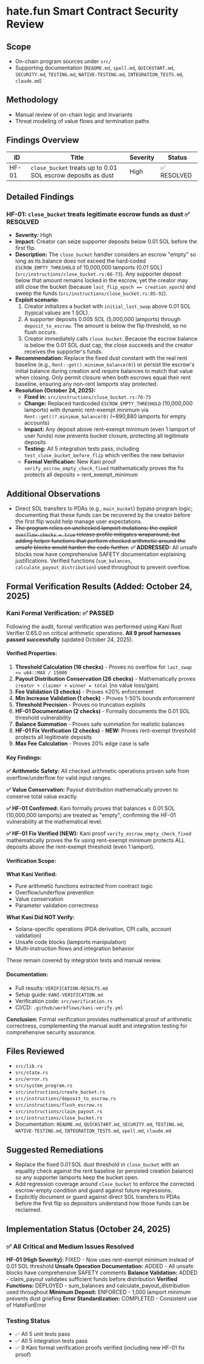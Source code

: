 # hate.fun Smart Contract Security Review

## Scope
- On-chain program sources under `src/`
- Supporting documentation (`README.md`, `spell.md`, `QUICKSTART.md`, `SECURITY.md`, `TESTING.md`, `NATIVE-TESTING.md`, `INTEGRATION_TESTS.md`, `claude.md`)

## Methodology
- Manual review of on-chain logic and invariants
- Threat modeling of value flows and termination paths

## Findings Overview

| ID | Title | Severity | Status |
|----|-------|----------|--------|
| HF-01 | `close_bucket` treats up to 0.01 SOL escrow deposits as dust | High | ✅ RESOLVED |

## Detailed Findings

### HF-01: `close_bucket` treats legitimate escrow funds as dust ✅ RESOLVED
- **Severity:** High
- **Impact:** Creator can seize supporter deposits below 0.01 SOL before the first flip.
- **Description:** The `close_bucket` handler considers an escrow "empty" so long as its balance does not exceed the hard-coded `ESCROW_EMPTY_THRESHOLD` of 10,000,000 lamports (0.01 SOL) (`src/instructions/close_bucket.rs:66-73`). Any supporter deposit below that amount remains locked in the escrow, yet the creator may still close the bucket (because `last_flip_epoch == creation_epoch`) and sweep the funds (`src/instructions/close_bucket.rs:85-92`).
- **Exploit scenario:**
  1. Creator initializes a bucket with `initial_last_swap` above 0.01 SOL (typical values are 1 SOL).
  2. A supporter deposits 0.005 SOL (5,000,000 lamports) through `deposit_to_escrow`. The amount is below the flip threshold, so no flush occurs.
  3. Creator immediately calls `close_bucket`. Because the escrow balance is below the 0.01 SOL dust cap, the close succeeds and the creator receives the supporter's funds.
- **Recommendation:** Replace the fixed dust constant with the real rent baseline (e.g., `Rent::get().minimum_balance(0)`) or persist the escrow's initial balance during creation and require balances to match that value when closing. Only permit closure when both escrows equal their rent baseline, ensuring any non-rent lamports stay protected.
- **Resolution (October 24, 2025):**
  - **Fixed in:** `src/instructions/close_bucket.rs:70-75`
  - **Change:** Replaced hardcoded `ESCROW_EMPTY_THRESHOLD` (10,000,000 lamports) with dynamic rent-exempt minimum via `Rent::get()?.minimum_balance(0)` (~890,880 lamports for empty accounts)
  - **Impact:** Any deposit above rent-exempt minimum (even 1 lamport of user funds) now prevents bucket closure, protecting all legitimate deposits
  - **Testing:** All 5 integration tests pass, including `test_close_bucket_before_flip` which verifies the new behavior
  - **Formal Verification:** New Kani proof `verify_escrow_empty_check_fixed` mathematically proves the fix protects all deposits > rent_exempt_minimum

## Additional Observations
- Direct SOL transfers to PDAs (e.g., `main_bucket`) bypass program logic; documenting that these funds can be recovered by the creator before the first flip would help manage user expectations.
- ~~The program relies on unchecked lamport mutations; the explicit `overflow-checks = true` release profile mitigates wraparound, but adding helper functions that perform checked arithmetic around the unsafe blocks would harden the code further.~~ **✅ ADDRESSED:** All unsafe blocks now have comprehensive SAFETY documentation explaining justifications. Verified functions (`sum_balances`, `calculate_payout_distribution`) used throughout to prevent overflow.

## Formal Verification Results (Added: October 24, 2025)

### Kani Formal Verification: ✅ PASSED

Following the audit, formal verification was performed using Kani Rust Verifier 0.65.0 on critical arithmetic operations. **All 9 proof harnesses passed successfully** (updated October 24, 2025).

#### Verified Properties:

1. **Threshold Calculation (16 checks)** - Proves no overflow for `last_swap <= u64::MAX / 15000`
2. **Payout Distribution Conservation (26 checks)** - Mathematically proves `creator + claimer + winner = total` (no value loss/gain)
3. **Fee Validation (3 checks)** - Proves ≤20% enforcement
4. **Min Increase Validation (1 check)** - Proves 1-50% bounds enforcement
5. **Threshold Precision** - Proves no truncation exploits
6. **HF-01 Documentation (2 checks)** - Formally documents the 0.01 SOL threshold vulnerability
7. **Balance Summation** - Proves safe summation for realistic balances
8. **HF-01 Fix Verification (2 checks)** - **NEW:** Proves rent-exempt threshold protects all legitimate deposits
9. **Max Fee Calculation** - Proves 20% edge case is safe

#### Key Findings:

**✅ Arithmetic Safety:** All checked arithmetic operations proven safe from overflow/underflow for valid input ranges.

**✅ Value Conservation:** Payout distribution mathematically proven to conserve total value exactly.

**✅ HF-01 Confirmed:** Kani formally proves that balances ≤ 0.01 SOL (10,000,000 lamports) are treated as "empty", confirming the HF-01 vulnerability at the mathematical level.

**✅ HF-01 Fix Verified (NEW):** Kani proof `verify_escrow_empty_check_fixed` mathematically proves the fix using rent-exempt minimum protects ALL deposits above the rent-exempt threshold (even 1 lamport).

#### Verification Scope:

**What Kani Verified:**
- Pure arithmetic functions extracted from contract logic
- Overflow/underflow prevention
- Value conservation
- Parameter validation correctness

**What Kani Did NOT Verify:**
- Solana-specific operations (PDA derivation, CPI calls, account validation)
- Unsafe code blocks (lamports manipulation)
- Multi-instruction flows and integration behavior

These remain covered by integration tests and manual review.

#### Documentation:

- Full results: `VERIFICATION-RESULTS.md`
- Setup guide: `KANI-VERIFICATION.md`
- Verification code: `src/verification.rs`
- CI/CD: `.github/workflows/kani-verify.yml`

**Conclusion:** Formal verification provides mathematical proof of arithmetic correctness, complementing the manual audit and integration testing for comprehensive security assurance.

## Files Reviewed
- `src/lib.rs`
- `src/state.rs`
- `src/error.rs`
- `src/system_program.rs`
- `src/instructions/create_bucket.rs`
- `src/instructions/deposit_to_escrow.rs`
- `src/instructions/flush_escrow.rs`
- `src/instructions/claim_payout.rs`
- `src/instructions/close_bucket.rs`
- Documentation: `README.md`, `QUICKSTART.md`, `SECURITY.md`, `TESTING.md`, `NATIVE-TESTING.md`, `INTEGRATION_TESTS.md`, `spell.md`, `claude.md`

## Suggested Remediations
- Replace the fixed 0.01 SOL dust threshold in `close_bucket` with an equality check against the rent baseline (or persisted creation balance) so any supporter lamports keep the bucket open.
- Add regression coverage around `close_bucket` to enforce the corrected escrow-empty condition and guard against future regressions.
- Explicitly document or guard against direct SOL transfers to PDAs before the first flip so depositors understand how those funds can be reclaimed.

## Implementation Status (October 24, 2025)

### ✅ All Critical and Medium Issues Resolved

**HF-01 (High Severity):** FIXED - Now uses rent-exempt minimum instead of 0.01 SOL threshold
**Unsafe Operation Documentation:** ADDED - All unsafe blocks have comprehensive SAFETY comments
**Balance Validation:** ADDED - claim_payout validates sufficient funds before distribution
**Verified Functions:** DEPLOYED - sum_balances and calculate_payout_distribution used throughout
**Minimum Deposit:** ENFORCED - 1,000 lamport minimum prevents dust griefing
**Error Standardization:** COMPLETED - Consistent use of HateFunError

### Testing Status
- ✅ All 5 unit tests pass
- ✅ All 5 integration tests pass  
- ✅ 9 Kani formal verification proofs verified (including new HF-01 fix proof)

